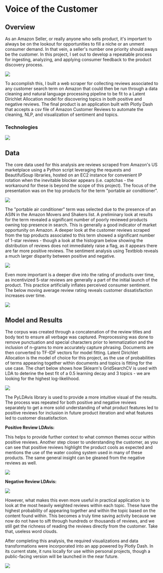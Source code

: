 # Voice of the Customer

## Overview

As an Amazon Seller, or really anyone who sells product, it's important to always be on the lookout for opportunities to fill a niche or an unment consumer demand. In that vein, a seller's number one priority should aways be the customer. In this project, I set out to develop a repeatable process for ingesting, analyzing, and applying consumer feedback to the product discovery process.

<img src='https://github.com/ryankirkland/voice-of-the-customer/blob/master/img/movers.png'>

To accomplish this, I built a web scraper for collecting reviews associated to any customer search term on Amazon that could then be run through a data cleaning and natural language processing pipeline to be fit to a Latent Dirichlet Allocation model for discovering topics in both positive and negative reviews. The final product is an application built with Plotly Dash that accepts a csv file of Amazon Customer Reviews to automate the cleaning, NLP, and visualization of sentiment and topics.

### Technologies

<img src='https://github.com/ryankirkland/voice-of-the-customer/blob/master/img/flow.png'>

## Data

The core data used for this analysis are reviews scraped from Amazon's US marketplace using a Python script leveraging the requests and BeautifulSoup libraries, hosted on an EC2 instance for convenient IP rotation when the inevitable blocker appears (i.e. captchas - the workaround for these is beyond the scope of this project). The focus of the presentation was on the top products for the term "portable air conditioner".

<img src='https://github.com/ryankirkland/voice-of-the-customer/blob/master/img/review.png'>

The "portable air conditioner" term was selected due to the presence of an ASIN in the Amazon Movers and Shakers list. A preliminary look at results for the term revealed a significant number of poorly reviewed products owning top presence in search. This is generally a good indicator of market opportunity on Amazon. A deeper look at the customer reviews scraped from the top products associated to this term showed a significant number of 1-star reviews - though a look at the histogram below showing the distribution of reviews does not immediately raise a flag, as it appears there are far more positive reviews. The sentiment analysis using Textblob reveals a much larger disparity between positive and negative.

<img src='https://github.com/ryankirkland/voice-of-the-customer/blob/master/img/sentiment.png'>

Even more important is a deeper dive into the rating of products over time, as incentivized 5-star reviews are generally a part of the initial launch of the product. This practice artificially inflates perceived consumer sentiment. The below moving average review rating reveals customer dissatisfaction increases over time.

<img src='https://github.com/ryankirkland/voice-of-the-customer/blob/master/img/average.png'>

## Model and Results

The corpus was created through a concatenation of the review titles and body text to ensure all verbage was captured. Preprocessing was done to remove punctuation and special characters prior to lemmatization and the inclusion of n-grams to more accurately capture phrasing. Documents are then converted to TF-IDF vectors for model fitting. Latent Dirichlet Allocation is the model of choice for this project, as the use of probabilities of terms appearing together within documents and topics is fitting for the use case. The chart below shows how Sklearn's GridSearchCV is used with LDA to deterine the best fit of a 0.5 learning decay and 3 topics - we are looking for the highest log-likelihood.

<img src='https://github.com/ryankirkland/voice-of-the-customer/blob/master/img/train.png'>

The PyLDAvis library is used to provide a more intuitive visual of the results. The process was repeated for both positive and negative reviews separately to get a more solid understanding of what product features led to positive reviews for inclusion in future product iteration and what features led to customer dissatisfaction.

<b>Positive Review LDAvis:</b>

This helps to provide further context to what common themes occur within positive reviews. Another step closer to understanding the customer, as you can see that positive reviews highlight the product cools as expected and mentions the use of the water cooling system used in many of these products. The same general insight can be gleaned from the negative reviews as well.

<img src='https://github.com/ryankirkland/voice-of-the-customer/blob/master/img/pos.png'>

<b>Negative Review LDAvis:</b>

<img src='https://github.com/ryankirkland/voice-of-the-customer/blob/master/img/neg.png'>

However, what makes this even more useful in practical application is to look at the most heavily weighted reviews within each topic. These have the highest probability of appearing together and within the topic based on the content found within. This becomes a truly time saving activity because we now do not have to sift through hundreds or thousands of reviews, and we still get the richness of reading the reviews directly from the customer. Take that, useless word clouds.

After completing this analysis, the required visualizations and data transformations were incorporated into an app powered by Plotly Dash. In its current state, it runs locally for use within personal projects, though a public-facing version will be launched in the near future.

<img src='https://github.com/ryankirkland/voice-of-the-customer/blob/master/img/app.png'>
